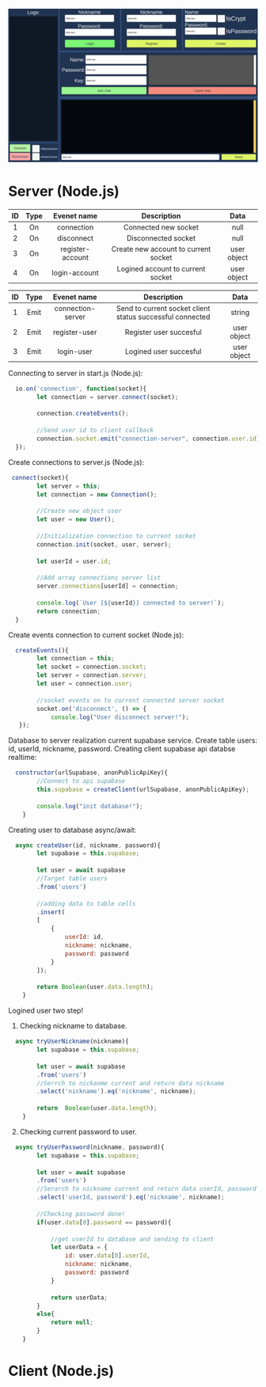 ![Alt-текст](https://github.com/Mrrebrik-code/simple-chat/blob/main/client/Assets/Sprites/Templates/ui_screenshot.png?raw=true "client-ui-template")

# Server (Node.js)

| ID | Type | Evenet name | Description | Data|
|:----------------:|:---------:|:---------:|:----------------:|:----------------:|
| 1 | On | connection | Connected new socket | null |
| 2 | On | disconnect | Disconnected socket | null |
| 3 | On | register-account | Create new account to current socket | user object |
| 4 | On | login-account | Logined account to current socket | user object |

| ID | Type | Evenet name | Description | Data|
|:----------------:|:---------:|:---------:|:----------------:|:----------------:|
| 1 | Emit | connection-server | Send to current socket client status successful connected | string |
| 2 | Emit | register-user | Register user succesful | user object |
| 3 | Emit | login-user | Logined user succesful | user object |


Connecting to server in start.js (Node.js):
```js
  io.on('connection', function(socket){
        let connection = server.connect(socket);

        connection.createEvents();
    
        //Send user id to client callback
        connection.socket.emit("connection-server", connection.user.id);
  });
```

Create connections to server.js (Node.js):
```js
 connect(socket){
        let server = this;
        let connection = new Connection();
        
        //Create new object user
        let user = new User();
        
        //Initialization connection to current socket
        connection.init(socket, user, server);

        let userId = user.id;
        
        //Add array connections server list
        server.connections[userId] = connection;

        console.log(`User [${userId}] connected to server!`);
        return connection;
  }
```

Create events connection to current socket (Node.js):
```js
  createEvents(){
        let connection = this;
        let socket = connection.socket;
        let server = connection.server;
        let user = connection.user;
        
        //socket events on to current connected server socket
        socket.on('disconnect', () => {
            console.log("User disconnect server!");
   });
```

Database to server realization current supabase service. Create table users: id, userId, nickname, password. 
Creating client supabase api databse realtime:
```js
  constructor(urlSupabase, anonPublicApiKey){
        //Connect to api supabase
        this.supabase = createClient(urlSupabase, anonPublicApiKey);

        console.log("init database!");
    }
```
Creating user to database async/await: 
```js
  async createUser(id, nickname, password){
        let supabase = this.supabase;

        let user = await supabase
        //Target table users
        .from('users')
        
        //adding data to table cells
        .insert(
        [ 
            { 
                userId: id, 
                nickname: nickname,
                password: password
            }
        ]);

        return Boolean(user.data.length);
    }
```
Logined user two step!
1. Checking nickname to database.
```js
  async tryUserNickname(nickname){
        let supabase = this.supabase;

        let user = await supabase
        .from('users')
        //Serrch to nickanme current and return data nickname
        .select('nickname').eq('nickname', nickname);

        return  Boolean(user.data.length);
    }
```
2. Checking current password to user.
```js
  async tryUserPassword(nickname, password){
        let supabase = this.supabase;

        let user = await supabase
        .from('users')
        //Serarch to nickname current and return data userId, password
        .select('userId, password').eq('nickname', nickname);
        
        //Checking password done!
        if(user.data[0].password == password){
        
            //get userId to database and sending to client
            let userData = {
                id: user.data[0].userId,
                nickname: nickname,
                password: password
            }

            return userData;
        }
        else{
            return null;
        }
    }
```

# Client (Node.js)
